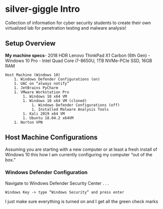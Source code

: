 # silver-giggle Intro
Collection of information for cyber security students to create their own 
virtualized lab for penetration testing and malware analysis!



## Setup Overview
**My machine specs**- 2018 HDR Lenovo ThinkPad X1 Carbon (6th Gen) - Windows 10
Pro - Intel Quad Core i7-8650U, 1TB NVMe-PCIe SSD, 16GB RAM

    Host Machine (Windows 10)
        1. Windows Defender Configurations (on)
        1. UAC on “always notify”
        1. JetBrains PyCharm
        1. VMware Workstation Pro 
            1. Windows 10 x64 VM
            1. Windows 10 x64 VM (cloned)
                1. Windows Defender Configurations (off)
                1. Installed Malware Analysis Tools
            1. Kali 2019 x64 VM
            1. Ubuntu 18.04.2 x64VM
        1. Norton VPN

## Host Machine Configurations
Assuming you are starting with a new computer or at least a fresh install of Windows 10 this how I am currently configuring my computer “out of the box.”

### Windows Defender Configuration
Navigate to Windows Defender Security Center . . . 

`Windows Key -> type “Windows Security” and press enter`

I just make sure everything is turned on and I get all the green check marks

